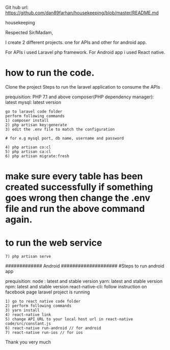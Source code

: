 Git hub url: https://github.com/dan89farhan/housekeeping/blob/master/README.md

housekeeping

Respected Sir/Madam,

I create 2 different projects. one for APIs and other for android app.

For APIs i used Laravel php framework. For Android app i used React native.
# how to run the code.

Clone the project
Steps to run the laravel application to consume the APIs

prequisition:
PHP 7.1 and above 
composer(PHP dependency manager): latest 
mysql: latest version

    go to laravel code folder
    perform following commands
    1) composer install
    2) php artisan key:generate 
    3) edit the .env file to match the configuration

    # for e.g mysql port, db name, username and password

    4) php artisan co:cl
    5) php artisan ca:cl
    6) php artisan migrate:fresh

# make sure every table has been created successfully if something goes wrong then change the .env file and run the above command again.

# to run the web service

    7) php artisan serve


############# Android ####################
#Steps to run android app

prequisition: 
node : latest and stable version 
yarn: latest and stable version 
npm: latest and stable version 
react-native-cli: follow instruction on facebook page
laravel project is running

    1) go to react native code folder
    2) perform following commands 
    3) yarn install
    4) react-native link
    5) change API_URL to your local host url in react-native code/src/constant.js
    6) react-native run-android // for android
    7) react-native run-ios // for ios

Thank you very much
